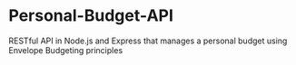 # Personal-Budget-API
RESTful API in Node.js and Express that manages a personal budget using Envelope Budgeting principles
